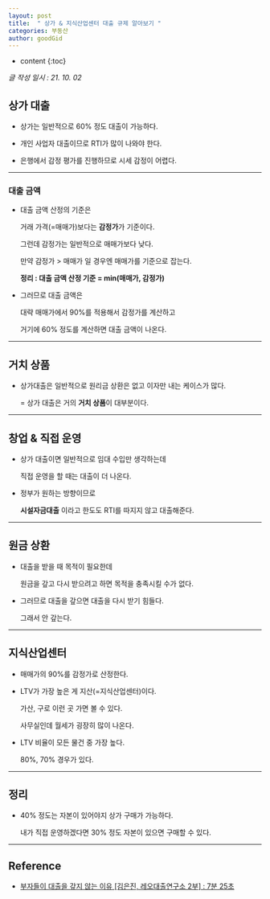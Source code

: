 ```yaml
---
layout: post
title:  " 상가 & 지식산업센터 대출 규제 알아보기 "
categories: 부동산
author: goodGid
---
```

* content
{:toc}

*글 작성 일시 : 21. 10. 02*

## 상가 대출

* 상가는 일반적으로 60% 정도 대출이 가능하다.

* 개인 사업자 대출이므로 RTI가 많이 나와야 한다.

* 은행에서 감정 평가를 진행하므로 시세 감정이 어렵다.




---


### 대출 금액

* 대출 금액 산정의 기준은 

  거래 가격(=매매가)보다는 **감정가**가 기준이다.

  그런데 감정가는 일반적으로 매매가보다 낮다.

  만약 감정가 > 매매가 일 경우엔 매매가를 기준으로 잡는다.

  **정리 : 대출 금액 산정 기준 = min(매매가, 감정가)**

* 그러므로 대출 금액은

  대략 매매가에서 90%를 적용해서 감정가를 계산하고

  거기에 60% 정도를 계산하면 대출 금액이 나온다.


---

## 거치 상품

* 상가대출은 일반적으로 원리금 상환은 없고 이자만 내는 케이스가 많다.

  = 상가 대출은 거의 **거치 상품**이 대부분이다.

---

## 창업 & 직접 운영

* 상가 대출이면 일반적으로 임대 수입만 생각하는데

  직접 운영을 할 때는 대출이 더 나온다.

* 정부가 원하는 방향이므로  

  **시설자금대출** 이라고 한도도 RTI를 따지지 않고 대출해준다.

---

## 원금 상환

* 대출을 받을 때 목적이 필요한데

  원금을 갚고 다시 받으려고 하면 목적을 충족시킬 수가 없다.

* 그러므로 대출을 갚으면 대출을 다시 받기 힘들다.

  그래서 안 갚는다.

---

## 지식산업센터

* 매매가의 90%를 감정가로 산정한다.

* LTV가 가장 높은 게 지산(=지식산업센터)이다.

  가산, 구로 이런 곳 가면 볼 수 있다.

  사무실인데 월세가 굉장히 많이 나온다.

* LTV 비율이 모든 물건 중 가장 높다.

  80%, 70% 경우가 있다.

---

## 정리

* 40% 정도는 자본이 있어야지 상가 구매가 가능하다.

  내가 직접 운영하겠다면 30% 정도 자본이 있으면 구매할 수 있다.

---

## Reference

* [부자들이 대출을 갚지 않는 이유 [김은진, 레오대출연구소 2부] : 7분 25초](https://www.youtube.com/watch?v=9i22fxCadkk)